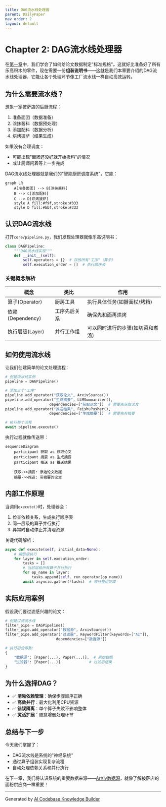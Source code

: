 ```yaml
---
title: DAG流水线处理器
parent: DailyPaper
nav_order: 2
layout: default
---
```


# Chapter 2: DAG流水线处理器

在[第一章](01_论文数据模型_.md)中，我们学会了如何给论文数据制定"标准规格"。这就好比准备好了所有乐高积木的零件，现在需要一份**组装说明书**——这就是我们本章要介绍的DAG流水线处理器，它能让各个处理环节像工厂流水线一样自动高效运转。

## 为什么需要流水线？

想象一家披萨店的后厨流程：
1. 准备面团（数据准备）
2. 涂抹酱料（数据预处理）
3. 添加配料（数据分析）
4. 烘烤披萨（结果生成）

如果没有合理调度：
- 可能出现"面团还没好就开始撒料"的情况
- 或让厨师闲着等上一步完成

DAG流水线处理器就是我们的"智能厨房调度系统"，它能：
```mermaid
graph LR
    A[准备面团] --> B[涂抹酱料]
    B --> C[添加配料] 
    C --> D[烘烤披萨]
    style A fill:#f9f,stroke:#333
    style D fill:#bbf,stroke:#333
```

## 认识DAG流水线

打开`core/pipeline.py`，我们发现处理器就像乐高说明书：

```python
class DAGPipeline:
    """DAG流水线实现"""
    def __init__(self):
        self.operators = {}  # 存放所有"工序"（算子）
        self.execution_order = []  # 执行顺序表
```

### 关键概念解析
| 概念        | 类比          | 作用                          |
|-------------|---------------|------------------------------|
| 算子(Operator) | 厨房工具       | 执行具体任务(如擀面杖/烤箱)   |
| 依赖(Dependency)| 工序先后关系   | 确保先和面再烘烤              |
| 执行层级(Layer) | 并行工作组     | 可以同时进行的步骤(如切菜和煮汤)|

## 如何使用流水线

让我们创建简单的论文处理流程：

```python
# 创建流水线实例
pipeline = DAGPipeline()

# 添加三个"工序"
pipeline.add_operator("获取论文", ArxivSource())
pipeline.add_operator("生成摘要", LLMSummarizer(), 
                    dependencies=["获取论文"])  # 需要先获取论文
pipeline.add_operator("推送结果", FeishuPusher(),
                    dependencies=["生成摘要"])  # 需要先有摘要

# 执行整个流程
await pipeline.execute()
```

执行过程就像传送带：
```mermaid
sequenceDiagram
    participant 获取 as 获取论文
    participant 摘要 as 生成摘要
    participant 推送 as 推送结果
    
    获取->>摘要: 原始论文数据
    摘要->>推送: 带摘要的论文
```

## 内部工作原理

当调用`execute()`时，处理器会：
1. 检查依赖关系，生成执行顺序表
2. 同一层级的算子并行执行
3. 异常时自动停止并清理资源

关键代码解析：
```python
async def execute(self, initial_data=None):
    # 按层级执行
    for layer in self.execution_order:
        tasks = []
        # 当前层级所有算子并行执行
        for op_name in layer:  
            tasks.append(self._run_operator(op_name))
        await asyncio.gather(*tasks)  # 等待整组完成
```

## 实际应用案例

假设我们要过滤感兴趣的论文：

```python
# 创建过滤流水线
filter_pipe = DAGPipeline()
filter_pipe.add_operator("数据源", ArxivSource())
filter_pipe.add_operator("过滤器", KeywordFilter(keywords=["AI"]), 
                       dependencies=["数据源"])

# 执行后会得到:
{
    "数据源": [Paper(...), Paper(...)],  # 原始数据
    "过滤器": [Paper(...)]             # 过滤后结果
}
```

## 为什么选择DAG？

- ✅ **清晰依赖管理**：确保步骤顺序正确
- ✅ **高效并行**：最大化利用CPU资源  
- ✅ **错误隔离**：单个算子失败不影响整体
- ✅ **灵活扩展**：随意增删处理环节

## 总结与下一步

今天我们掌握了：
- DAG流水线是系统的"神经系统"
- 通过算子组装实现复杂流程
- 自动处理依赖关系和并行执行

在下一章，我们将认识系统的重要数据来源——[ArXiv数据源](03_arxiv数据源_.md)，就像了解披萨店的面粉供应商一样重要！

---

Generated by [AI Codebase Knowledge Builder](https://github.com/The-Pocket/Tutorial-Codebase-Knowledge)